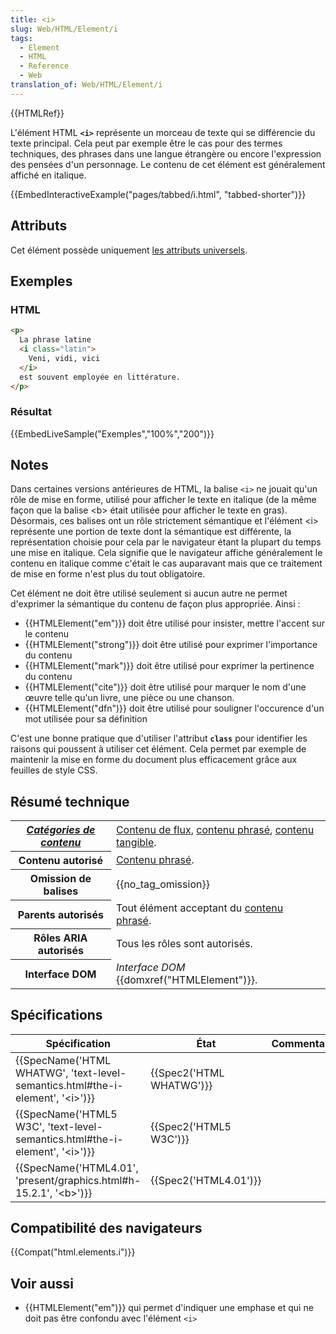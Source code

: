 ```yaml
---
title: <i>
slug: Web/HTML/Element/i
tags:
  - Element
  - HTML
  - Reference
  - Web
translation_of: Web/HTML/Element/i
---
```

{{HTMLRef}}

L'élément HTML **`<i>`** représente un morceau de texte qui se différencie du texte principal. Cela peut par exemple être le cas pour des termes techniques, des phrases dans une langue étrangère ou encore l'expression des pensées d'un personnage. Le contenu de cet élément est généralement affiché en italique.

{{EmbedInteractiveExample("pages/tabbed/i.html", "tabbed-shorter")}}

## Attributs

Cet élément possède uniquement [les attributs universels](/fr/docs/Web/HTML/Attributs_universels).

## Exemples

### HTML

```html
<p>
  La phrase latine
  <i class="latin">
    Veni, vidi, vici
  </i>
  est souvent employée en littérature.
</p>
```

### Résultat

{{EmbedLiveSample("Exemples","100%","200")}}

## Notes

Dans certaines versions antérieures de HTML, la balise `<i>` ne jouait qu'un rôle de mise en forme, utilisé pour afficher le texte en italique (de la même façon que la balise \<b> était utilisée pour afficher le texte en gras). Désormais, ces balises ont un rôle strictement sémantique et l'élément \<i> représente une portion de texte dont la sémantique est différente, la représentation choisie pour cela par le navigateur étant la plupart du temps une mise en italique. Cela signifie que le navigateur affiche généralement le contenu en italique comme c'était le cas auparavant mais que ce traitement de mise en forme n'est plus du tout obligatoire.

Cet élément ne doit être utilisé seulement si aucun autre ne permet d'exprimer la sémantique du contenu de façon plus appropriée. Ainsi :

- {{HTMLElement("em")}} doit être utilisé pour insister, mettre l'accent sur le contenu
- {{HTMLElement("strong")}} doit être utilisé pour exprimer l'importance du contenu
- {{HTMLElement("mark")}} doit être utilisé pour exprimer la pertinence du contenu
- {{HTMLElement("cite")}} doit être utilisé pour marquer le nom d'une œuvre telle qu'un livre, une pièce ou une chanson.
- {{HTMLElement("dfn")}} doit être utilisé pour souligner l'occurence d'un mot utilisée pour sa définition

C'est une bonne pratique que d'utiliser l'attribut **`class`** pour identifier les raisons qui poussent à utiliser cet élément. Cela permet par exemple de maintenir la mise en forme du document plus efficacement grâce aux feuilles de style CSS.

## Résumé technique

<table class="properties">
  <tbody>
    <tr>
      <th scope="row">
        <dfn
          ><a href="/fr/docs/Web/HTML/Catégorie_de_contenu"
            >Catégories de contenu</a
          ></dfn
        >
      </th>
      <td>
        <a href="/fr/docs/Web/HTML/Catégorie_de_contenu#Contenu_de_flux"
          >Contenu de flux</a
        >,
        <a href="/fr/docs/Web/HTML/Catégorie_de_contenu#Contenu_phras.C3.A9"
          >contenu phrasé</a
        >,
        <a href="/fr/docs/Web/HTML/Catégorie_de_contenu#Contenu_tangible"
          >contenu tangible</a
        >.
      </td>
    </tr>
    <tr>
      <th scope="row">Contenu autorisé</th>
      <td>
        <a href="/fr/docs/Web/HTML/Catégorie_de_contenu#Contenu_phras.C3.A9"
          >Contenu phrasé</a
        >.
      </td>
    </tr>
    <tr>
      <th scope="row">Omission de balises</th>
      <td>{{no_tag_omission}}</td>
    </tr>
    <tr>
      <th scope="row">Parents autorisés</th>
      <td>
        Tout élément acceptant du
        <a href="/fr/docs/Web/HTML/Catégorie_de_contenu#Contenu_phras.C3.A9"
          >contenu phrasé</a
        >.
      </td>
    </tr>
    <tr>
      <th scope="row">Rôles ARIA autorisés</th>
      <td>Tous les rôles sont autorisés.</td>
    </tr>
    <tr>
      <th scope="row">Interface DOM</th>
      <td><dfn>Interface DOM </dfn>{{domxref("HTMLElement")}}.</td>
    </tr>
  </tbody>
</table>

## Spécifications

| Spécification                                                                                                    | État                             | Commentaires |
| ---------------------------------------------------------------------------------------------------------------- | -------------------------------- | ------------ |
| {{SpecName('HTML WHATWG', 'text-level-semantics.html#the-i-element', '&lt;i&gt;')}} | {{Spec2('HTML WHATWG')}} |              |
| {{SpecName('HTML5 W3C', 'text-level-semantics.html#the-i-element', '&lt;i&gt;')}}     | {{Spec2('HTML5 W3C')}}     |              |
| {{SpecName('HTML4.01', 'present/graphics.html#h-15.2.1', '&lt;b&gt;')}}                 | {{Spec2('HTML4.01')}}     |              |

## Compatibilité des navigateurs

{{Compat("html.elements.i")}}

## Voir aussi

- {{HTMLElement("em")}} qui permet d'indiquer une emphase et qui ne doit pas être confondu avec l'élément `<i>`
